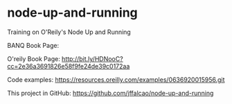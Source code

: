 # node-up-and-running
Training on O'Reily's Node Up and Running

BANQ Book Page:

O'reily Book Page: http://bit.ly/HDNooC?cc=2e36a3691826e58f9fe24de39c0172aa

Code examples:
https://resources.oreilly.com/examples/0636920015956.git

This project in GitHub:
https://github.com/jffalcao/node-up-and-running

